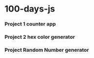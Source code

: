 # 100-days-js

### Project 1 counter app

### Project 2 hex color generator

### Project Random Number generator
